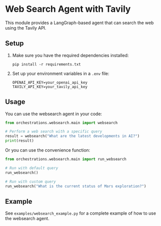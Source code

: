# Web Search Agent with Tavily

This module provides a LangGraph-based agent that can search the web using the Tavily API.

## Setup

1. Make sure you have the required dependencies installed:
   ```
   pip install -r requirements.txt
   ```

2. Set up your environment variables in a `.env` file:
   ```
   OPENAI_API_KEY=your_openai_api_key
   TAVILY_API_KEY=your_tavily_api_key
   ```

## Usage

You can use the websearch agent in your code:

```python
from orchestrations.websearch.main import websearch

# Perform a web search with a specific query
result = websearch("What are the latest developments in AI?")
print(result)
```

Or you can use the convenience function:

```python
from orchestrations.websearch.main import run_websearch

# Run with default query
run_websearch()

# Run with custom query
run_websearch("What is the current status of Mars exploration?")
```

## Example

See `examples/websearch_example.py` for a complete example of how to use the websearch agent.